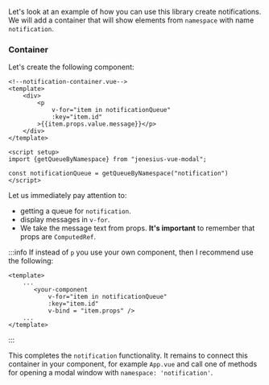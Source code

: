Let's look at an example of how you can use this library
create notifications. We will add a container that will show
elements from `namespace` with name `notification`.

### Container

Let's create the following component:

```vue
<!--notification-container.vue-->
<template>
	<div>
		<p
			v-for="item in notificationQueue"
			:key="item.id"
		>{{item.props.value.message}}</p> 
	</div>
</template>

<script setup>
import {getQueueByNamespace} from "jenesius-vue-modal";

const notificationQueue = getQueueByNamespace("notification")
</script>
```

Let us immediately pay attention to:

- getting a queue for `notification`.
- display messages in `v-for`.
- We take the message text from props. **It's important** to remember that props are
`ComputedRef`.

:::info
If instead of `p` you use your own component, then I recommend
use the following:
```vue
<template>
    ...
       <your-component
		   v-for="item in notificationQueue"
		   :key="item.id"
           v-bind = "item.props" /> 
    ...
</template>
```
:::

This completes the `notification` functionality. It remains to connect this
container in your component, for example `App.vue` and call one of
methods for opening a modal window with `namespace: 'notification'`.
